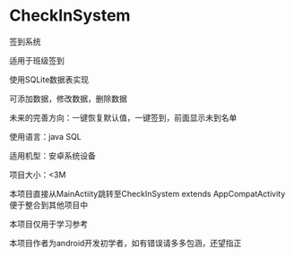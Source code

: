 # CheckInSystem
签到系统

适用于班级签到

使用SQLite数据表实现

可添加数据，修改数据，删除数据

未来的完善方向：一键恢复默认值，一键签到，前面显示未到名单

使用语言：java SQL

适用机型：安卓系统设备

项目大小：<3M

本项目直接从MainActiity跳转至CheckInSystem extends AppCompatActivity便于整合到其他项目中

本项目仅用于学习参考

本项目作者为android开发初学者，如有错误请多多包涵，还望指正
